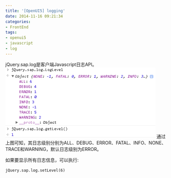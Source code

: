 ```yaml
---
title: '[OpenUI5] logging'
date: 2014-11-16 09:21:34
categories: 
- FrontEnd
tags: 
- openui5
- javascript
- log
---
```

jQuery.sap.log是客户端Javascript日志API。
![[OpenUI5] logging](/images/2014/11/0026uWfMgy71XUnyq5r59.png)
通过上图可知，其日志级别分别为ALL、DEBUG、ERROR、FATAL、INFO、NONE、TRACE和WARNING，默认日志级别为ERROR。

如果要显示所有日志信息，可以执行:
```
jQuery.sap.log.setLevel(6)
```
